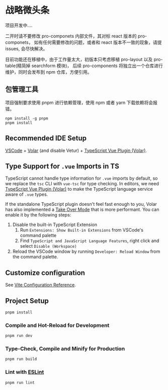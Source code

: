 # 战略微头条

项目开发中....

二开时请不要修改 pro-componets 内部文件，其对标 react 版本的 pro-componets，
如有任何需要修改的问题，或者和 react 版本不一致的现象，请提 issues, 会尽快解决。

目前功能还在移植中，由于工作量太大，初版本只考虑移植 pro-layout 以及 pro-table(精简掉 searchform 模块)，
后续 pro-components 将独立出一个仓库进行维护，同时会发布到 npm 仓库，方便引用。

## 包管理工具

项目强制要求使用 pnpm 进行依赖管理，使用 npm 或者 yarn 下载依赖将会报错。
```shell
npm install -g pnpm
pnpm install
```

## Recommended IDE Setup

[VSCode](https://code.visualstudio.com/) + [Volar](https://marketplace.visualstudio.com/items?itemName=Vue.volar) (and disable Vetur) + [TypeScript Vue Plugin (Volar)](https://marketplace.visualstudio.com/items?itemName=Vue.vscode-typescript-vue-plugin).

## Type Support for `.vue` Imports in TS

TypeScript cannot handle type information for `.vue` imports by default, so we replace the `tsc` CLI with `vue-tsc` for type checking. In editors, we need [TypeScript Vue Plugin (Volar)](https://marketplace.visualstudio.com/items?itemName=Vue.vscode-typescript-vue-plugin) to make the TypeScript language service aware of `.vue` types.

If the standalone TypeScript plugin doesn't feel fast enough to you, Volar has also implemented a [Take Over Mode](https://github.com/vuejs/language-tools/discussions/471#discussioncomment-1361669) that is more performant. You can enable it by the following steps:

1. Disable the built-in TypeScript Extension
   1. Run `Extensions: Show Built-in Extensions` from VSCode's command palette
   2. Find `TypeScript and JavaScript Language Features`, right click and select `Disable (Workspace)`
2. Reload the VSCode window by running `Developer: Reload Window` from the command palette.

## Customize configuration

See [Vite Configuration Reference](https://vitejs.dev/config/).

## Project Setup

```sh
pnpm install
```

### Compile and Hot-Reload for Development

```sh
pnpm run dev
```

### Type-Check, Compile and Minify for Production

```sh
pnpm run build
```

### Lint with [ESLint](https://eslint.org/)

```sh
pnpm run lint
```

